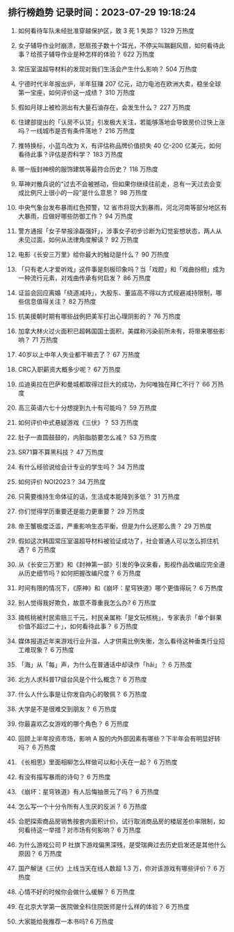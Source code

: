 
## 排行榜趋势 记录时间：2023-07-29 19:18:24
  
  1. 如何看待车队未经批准穿越保护区，致 3 死 1 失踪？ 1329 万热度
    
  2. 女子辅导作业时崩溃，怒扇孩子数十个耳光，不停尖叫踹翻风扇，如何看待此事？给孩子辅导作业是种怎样的体验？ 622 万热度
    
  3. 常压室温超导材料的发现对我们生活会产生什么影响？ 504 万热度
    
  4. 宁德时代半年报出炉，半年狂赚 207 亿元，动力电池在欧洲大卖，稳坐全球第一宝座，如何评价这一成绩？ 310 万热度
    
  5. 假如月球上被检测出有大量石油存在，会发生什么？ 227 万热度
    
  6. 住建部提出的「认房不认贷」引发极大关注，若能够落地会导致房价过快上涨吗？一线城市是否有条件落地？ 216 万热度
    
  7. 推特换标，小蓝鸟改为 X，有评估称品牌价值损失 40 亿-200 亿美元，如何看待此事？评估是否科学？ 183 万热度
    
  8. 哪一版封神榜的服饰建筑等最符合历史？ 118 万热度
    
  9. 草神对散兵说的“过去不会被撼动，但如果你继续往前走，总有一天过去会变成比例尺上很小的一段”是什么意思？ 98 万热度
    
  10. 中央气象台发布暴雨红色预警，12 省市将现大到暴雨，河北河南等部分地区有大暴雨，应做好哪些防御工作？ 94 万热度
    
  11. 警方通报「女子举报涂磊强奸」，涉事女子初步诊断为幻觉妄想状态，两人从未见过面，如何从法律角度解读？ 92 万热度
    
  12. 电影《长安三万里》给你最大的触动是什么？ 90 万热度
    
  13. 「只有老人才爱听戏」这件事是刻板印象吗？当「戏腔」和「戏曲扮相」成为一种流行元素，对戏曲传承有何启发？ 86 万热度
    
  14. 证监会回应离婚「绕道减持」，大股东、董监高不得以方式规避减持限制，哪些信息值得关注？ 82 万热度
    
  15. 抗美援朝时期有哪些战例把美军打出心理阴影的？ 76 万热度
    
  16. 加拿大林火过火面积已超韩国国土面积，美媒称污染前所未有，将带来哪些影响？ 71 万热度
    
  17. 40岁以上中年人失业都干嘛去了？ 67 万热度
    
  18. CRC入职薪资大概多少呢？ 67 万热度
    
  19. 瓜迪奥拉在巴萨和曼城都取得过巨大的成功，为何唯独在拜仁不行？ 66 万热度
    
  20. 高三英语六七十分想提到九十有可能吗？ 59 万热度
    
  21. 如何评价中式悬疑游戏《三伏》？ 53 万热度
    
  22. 肚子一直圆鼓鼓的，内脏脂肪要怎么减？ 53 万热度
    
  23. SR71算不算黑科技？ 47 万热度
    
  24. 有什么经验说给会计专业的学生吗？ 34 万热度
    
  25. 如何评价 NOI2023？ 34 万热度
    
  26. 只需要维持生命体征的话，生活成本能降到多低？ 31 万热度
    
  27. 你们觉得学历重要还是能力更重要？ 29 万热度
    
  28. 帝王蟹极度泛滥，严重影响生态平衡，但是为什么还那么贵？ 29 万热度
    
  29. 假如这次韩国常压室温超导材料被验证成功了，社会普通人可以怎么抓住机遇？ 6 万热度
    
  30. 从《长安三万里》和《封神第一部》引发的争议来看，影视作品改编应完全遵从历史细节吗？如何把握改编尺度？ 6 万热度
    
  31. 时间有限的情况下，《原神》和《崩坏：星穹铁道》哪个更值得玩？ 6 万热度
    
  32. 别人觉得我好欺负，故意不尊重我怎么办? 6 万热度
    
  33. 摘核桃被村民索赔三千元，村民亲属称「是文玩核桃」，专家表示「单个鲜果价值不超过二十」，如何看待此事？ 6 万热度
    
  34. 媒体报道近年来游戏行业升温，人才供需比例失衡，怎么看待这种垂类行业招工难现象？ 6 万热度
    
  35. 「海」从「每」声，为什么在普通话中却读作「hǎi」？ 6 万热度
    
  36. 北方人求科普17级台风是个什么概念？ 6 万热度
    
  37. 什么人什么事是让你发自内心的敬佩？ 6 万热度
    
  38. 大学是不是很难交到朋友？ 6 万热度
    
  39. 你最喜欢乙女游戏的哪个角色？ 6 万热度
    
  40. 回顾上半年投资市场，影响 A 股的内外部因素有哪些？下半年会有明显好转吗？ 6 万热度
    
  41. 《长相思》里面相柳怎么样做可以和小夭在一起？ 6 万热度
    
  42. 有没有描写暴雨的诗句？ 6 万热度
    
  43. 《崩坏：星穹铁道》有人后悔抽景元了吗？ 6 万热度
    
  44. 怎么写一个十分令所有人生厌的反派？ 6 万热度
    
  45. 合肥探索商品房销售按套内面积计价，试行取消商品房的楼层差价率限制，如何看待这一举措？对市场有何影响？ 6 万热度
    
  46. 为什么游戏公司 P 社旗下游戏偏黑深残，是受瑞典过去历史启发还是其他什么原因？ 6 万热度
    
  47. 国产解谜《三伏》上线当天在线人数超 1.3 万，你对该游戏有哪些评价？ 6 万热度
    
  48. 心情不好的时候你会做什么缓解？ 6 万热度
    
  49. 在北京大学第一医院做全科住院医师是什么样的体验？ 6 万热度
    
  50. 大家能给我推荐一本书吗? 6 万热度
    